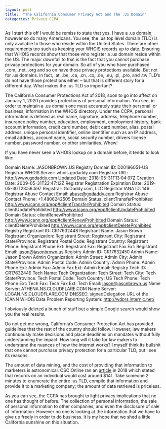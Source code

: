 ```yaml
---
layout: post
title:  "The California Consumer Privacy Act and The .US Domain"
categories: Privacy CCPA
---
```


As I start this off I would be remiss to state that yes, I have a .us domain, however so do many Americans. You see, the .us top level domain (TLD) is only available to those who reside within the United States. There are other requirements too such as keeping your WHOIS records up to date. Ensuring that WHOIS records show that those who register a .us domain reside within the US. The major downfall to that is the fact that you cannot purchase privacy protections for your domain. So all of you who have purchased .com, .net, .org and so on have those privacy protections available. But not for .us domains. In fact, .at, .be, .ca, .cn, .cx, .de, .eu, .pl, .pro, and .tw TLD’s do not have those protections either – but that is different story for a different day. What makes the .us TLD so important?

The California Consumer Protections Act of 2018, soon to go into affect on January 1, 2020 provides protections of personal information. You see, in order to maintain a .us domain one must accurately state their personal, or business, information in the WHOIS directory. Under the CCPA, personal information is defined as real name, signature, address, telephone number, insurance policy number, education, employment, employment history, bank account information, credit card number, debit card number, alias, postal address, unique personal identifier, online identifier such as an IP address, email address, account name, social security number, drivers license number, password number, or other similarities. Whew!

If you have never seen a WHOIS lookup on a domain before, it tends to look like:

Domain Name: JASONBROWN.US
Registry Domain ID: D20196051-US
Registrar WHOIS Server: whois.godaddy.com
Registrar URL: http://www.godaddy.com
Updated Date: 2018-05-31T13:04:07Z
Creation Date: 2009-05-31T22:47:12Z
Registrar Registration Expiration Date: 2019-05-30T23:59:59Z
Registrar: GoDaddy.com, LLC
Registrar IANA ID: 146
Registrar Abuse Contact Email: abuse@godaddy.com
Registrar Abuse Contact Phone: +1.4806242505
Domain Status: clientTransferProhibited http://www.icann.org/epp#clientTransferProhibited
Domain Status: clientUpdateProhibited http://www.icann.org/epp#clientUpdateProhibited
Domain Status: clientRenewProhibited http://www.icann.org/epp#clientRenewProhibited
Domain Status: clientDeleteProhibited http://www.icann.org/epp#clientDeleteProhibited
Registry Registrant ID: CR17632448
Registrant Name: Jason Brown
Registrant Organization:
Registrant Street:
Registrant City:
Registrant State/Province:
Registrant Postal Code:
Registrant Country:
Registrant Phone:
Registrant Phone Ext:
Registrant Fax:
Registrant Fax Ext:
Registrant Email: jason@jasonbrown.us
Registry Admin ID: CR17632450
Admin Name: Jason Brown
Admin Organization:
Admin Street:
Admin City:
Admin State/Province:
Admin Postal Code:
Admin Country:
Admin Phone:
Admin Phone Ext:
Admin Fax:
Admin Fax Ext:
Admin Email:
Registry Tech ID: CR17632449
Tech Name:
Tech Organization:
Tech Street:
Tech City:
Tech State/Province:
Tech Postal Code:
Tech Country: US
Tech Phone:
Tech Phone Ext:
Tech Fax:
Tech Fax Ext:
Tech Email: jason@jasonbrown.us
Name Server: ATHENA.NS.CLOUDFLARE.COM
Name Server: LOGAN.NS.CLOUDFLARE.COM
DNSSEC: signedDelegation
URL of the ICANN WHOIS Data Problem Reporting System: http://wdprs.internic.net/

I obviously deleted a bunch of stuff but a simple Google search would show you the real results.

Do not get me wrong, California’s Consumer Protection Act has provided guidelines that the rest of the country should follow. However, law makers continuously make decisions and place deadlines on mandates without fully understanding the impact. How long will it take for law makers to understand the nuances of how the internet works? I myself think its bullshit that one cannot purchase privacy protection for a particular TLD, but I see its reasons.

The amount of data mining, and the cost of providing that information to marketers is astronomical. CSO Online ran an [article][cso-article] in 2018 which stated that records on an individual would cost around $141. Take someone 2 minutes to enumerate the entire .us TLD, compile that information and provide it to a marketing company; the amount of data retrieved is priceless.

As you can see, the CCPA has brought to light privacy implications that no one has thought of before. The collection of personal information, the sale of personal information to other companies, and even the disclosure of sale of information. However no one is looking at the information that we have to give up freely in order to do business. It is my hope that we shed a little California sunshine on this situation.

[cso-article]: https://www.csoonline.com/article/3251606/what-does-stolen-data-cost-per-second.html
